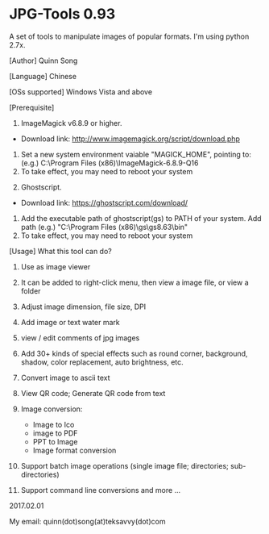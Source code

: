 # JPG-Tools 0.93
A set of tools to manipulate  images of popular formats.
I'm using python 2.7x.

[Author]
Quinn Song

[Language] 
Chinese

[OSs supported]
Windows Vista and above

[Prerequisite]
1. ImageMagick v6.8.9 or higher. 
- Download link:
http://www.imagemagick.org/script/download.php

1) Set a new system environment vaiable "MAGICK_HOME", pointing to:
(e.g.)
C:\Program Files (x86)\ImageMagick-6.8.9-Q16
2) To take effect, you may need to reboot your system 

2. Ghostscript. 
- Download link:
https://ghostscript.com/download/

1) Add the executable path of ghostscript(gs) to PATH of your system. Add path
(e.g.)
"C:\Program Files (x86)\gs\gs8.63\bin"
2) To take effect, you may need to reboot your system 


[Usage] What this tool can do?

1) Use as image viewer

2) It can be added to right-click menu, then view a image file, or view a folder

3) Adjust image dimension, file size, DPI

4) Add image or text water mark

5) view / edit comments of jpg images

6) Add 30+ kinds of special effects such as round corner, background, shadow, color replacement, auto brightness, etc.

7) Convert image to ascii text

8) View QR code; Generate QR code from text

9) Image conversion:
   - Image to Ico
   - image to PDF
   - PPT to Image
   - Image format conversion
   
10) Support batch image operations (single image file; directories; sub-directories)

11) Support command line conversions
and more ...


2017.02.01

My email: quinn(dot)song(at)teksavvy(dot)com
 